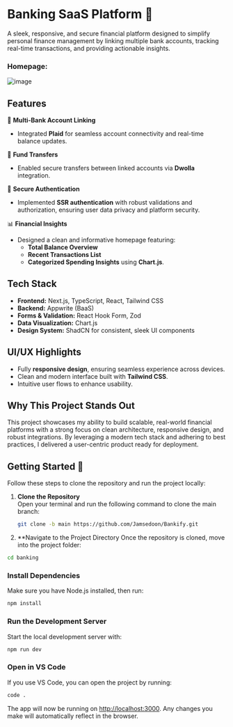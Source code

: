 # Banking SaaS Platform 🚀  
A sleek, responsive, and secure financial platform designed to simplify personal finance management by linking multiple bank accounts, tracking real-time transactions, and providing actionable insights.

### Homepage:
![image](https://github.com/user-attachments/assets/e3768aa3-589e-4176-b85a-b75ae6563560)

## Features  
🔗 **Multi-Bank Account Linking**  
- Integrated **Plaid** for seamless account connectivity and real-time balance updates.

💸 **Fund Transfers**  
- Enabled secure transfers between linked accounts via **Dwolla** integration.

🔐 **Secure Authentication**  
- Implemented **SSR authentication** with robust validations and authorization, ensuring user data privacy and platform security.

📊 **Financial Insights**  
- Designed a clean and informative homepage featuring:  
  - **Total Balance Overview**  
  - **Recent Transactions List**  
  - **Categorized Spending Insights** using **Chart.js**.

## Tech Stack  
- **Frontend:** Next.js, TypeScript, React, Tailwind CSS  
- **Backend:** Appwrite (BaaS)  
- **Forms & Validation:** React Hook Form, Zod  
- **Data Visualization:** Chart.js  
- **Design System:** ShadCN for consistent, sleek UI components

## UI/UX Highlights  
- Fully **responsive design**, ensuring seamless experience across devices.  
- Clean and modern interface built with **Tailwind CSS**.  
- Intuitive user flows to enhance usability.

## Why This Project Stands Out  
This project showcases my ability to build scalable, real-world financial platforms with a strong focus on clean architecture, responsive design, and robust integrations. By leveraging a modern tech stack and adhering to best practices, I delivered a user-centric product ready for deployment.

## Getting Started 🚀

Follow these steps to clone the repository and run the project locally:

1. **Clone the Repository**  
   Open your terminal and run the following command to clone the main branch:  
   ```bash
   git clone -b main https://github.com/Jamsedoon/Bankify.git

2. **Navigate to the Project Directory
   Once the repository is cloned, move into the project folder:

```bash
cd banking
```

### Install Dependencies  
Make sure you have Node.js installed, then run:  
```bash
npm install
```

### Run the Development Server  
Start the local development server with:  
```bash
npm run dev
```

### Open in VS Code  
If you use VS Code, you can open the project by running:  
```bash
code .
```

The app will now be running on [http://localhost:3000](http://localhost:3000). Any changes you make will automatically reflect in the browser.
```
